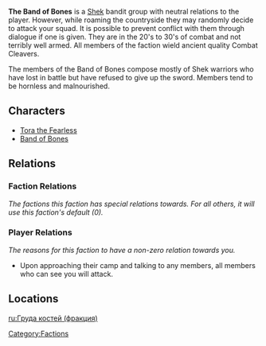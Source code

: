 **The Band of Bones** is a [Shek](Shek.md "wikilink") bandit group with
neutral relations to the player. However, while roaming the countryside
they may randomly decide to attack your squad. It is possible to prevent
conflict with them through dialogue if one is given. They are in the
20's to 30's of combat and not terribly well armed. All members of the
faction wield ancient quality Combat Cleavers.

The members of the Band of Bones compose mostly of Shek warriors who
have lost in battle but have refused to give up the sword. Members tend
to be hornless and malnourished.

## Characters

- [Tora the Fearless](Tora_the_Fearless.md "wikilink")
- [Band of Bones](Band_of_Bones_(Character).md "wikilink")

## Relations

### Faction Relations

*The factions this faction has special relations towards. For all
others, it will use this faction's default (0).*

### Player Relations

*The reasons for this faction to have a non-zero relation towards you.*

- Upon approaching their camp and talking to any members, all members
  who can see you will attack.

## Locations

[ru:Груда костей (фракция)](ru:Груда_костей_(фракция) "wikilink")

[Category:Factions](Category:Factions "wikilink")